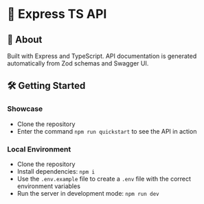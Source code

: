 # 🚀 Express TS API

## 🌟 About

Built with Express and TypeScript. API documentation is generated automatically from Zod schemas and Swagger UI.

## 🛠️ Getting Started

### Showcase

- Clone the repository
- Enter the command `npm run quickstart` to see the API in action

### Local Environment

- Clone the repository
- Install dependencies: `npm i`
- Use the `.env.example` file to create a `.env` file with the correct environment variables
- Run the server in development mode: `npm run dev`
